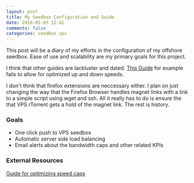 ```yaml
---
layout: post
title: My Seedbox Configuration and Guide
date: 2016-05-03 12:41
comments: false
categories: seedbox vps
---
```


This post will be a diary of my efforts in the configuration of my offshore seedbox. Ease of use and scalability are my primary goals for this project.

I think that other guides are lackluster and dated. [This Guide](https://harbhag.wordpress.com/2010/06/30/tutorial-using-rtorrent-on-linux-like-a-pro/) for example fails to allow for optimized up and down speeds.

I don't think that firefox extensions are neccessary either. I plan on just changing the way that the Firefox Browser handles magnet links with a link to a simple script using wget and ssh. All it really has to do is ensure the that VPS rTorrent gets a hold of the magnet link. The rest is history.

### Goals
- One click push to VPS seedbox
- Automatic server side load balancing
- Email alerts about the bandwidth caps and other related KPIs

### External Resources
[Guide for optimizing speed caps](https://torrentfreak.com/optimize-your-bittorrent-download-speed/)



